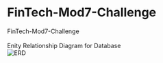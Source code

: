 # FinTech-Mod7-Challenge

FinTech-Mod7-Challenge
<br>
<br>
Enity Relationship Diagram for Database
<br>
![ERD](ERD.jpg)
